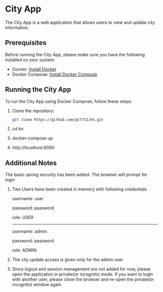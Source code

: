 # City App

The City App is a web application that allows users to view and update city information.

## Prerequisites

Before running the City App, please make sure you have the following installed on your system:

- Docker: [Install Docker](https://docs.docker.com/get-docker/)
- Docker Compose: [Install Docker Compose](https://docs.docker.com/compose/install/)

## Running the City App

To run the City App using Docker Compose, follow these steps:

1. Clone the repository:

   ```bash
   git clone https://github.com/gt7711/kn.git

2. cd kn
3. docker-compose up
4. http://localhost:8080

## Additional Notes

The basic spring security has been added. The browser will prompt for login

1. Two Users have been created in memory with following credentials
  
      username: user
  
      password: password
  
      role: USER

      **************
      
      username: admin
  
      password: password
  
      role: ADMIN
  
2. The city update access is given only for the admin user
3. Since logout and session management are not added for now, please open the application in private(or incognito) mode. If you want to login with another user, please close the browser and re-open the private(or incognito) window again



